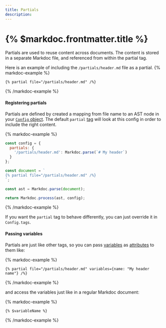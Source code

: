 ```yaml
---
title: Partials
description:
---
```


# {% $markdoc.frontmatter.title %}

Partials are used to reuse content across documents. The content is stored in a separate Markdoc file, and referenced from within the partial tag.

Here is an example of including the `/partials/header.md` file as a partial.
{% markdoc-example %}

```
{% partial file="/partials/header.md" /%}
```

{% /markdoc-example %}

#### Registering partials

Partials are defined by created a mapping from file name to an AST node in your [`Config` object](/docs/config). The default `partial` [tag](/docs/tags) will look at this config in order to include the right content.

{% markdoc-example %}

```js
const config = {
  partials: {
    '/partials/header.md': Markdoc.parse(`# My header`)
  }
};

const document = `
{% partial file="/partials/header.md" /%}
`;

const ast = Markdoc.parse(document);

return Markdoc.process(ast, config);
```

{% /markdoc-example %}

If you want the `partial` tag to behave differently, you can just override it in `Config.tags`.

#### Passing variables

Partials are just like other tags, so you can pass [variables](/docs/variables) as [attributes](/docs/attributes) to them like:

{% markdoc-example %}

```
{% partial file="/partials/header.md" variables={name: "My header name"} /%}
```

{% /markdoc-example %}

and access the variables just like in a regular Markdoc document:

{% markdoc-example %}

```
{% $variableName %}
```

{% /markdoc-example %}
